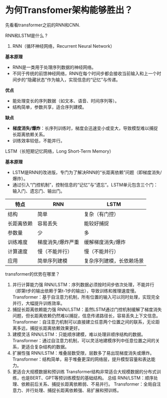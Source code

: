 # 为何Transfomer架构能够胜出？



先看看transformer之前的RNN和CNN. 



RNN和LSTM是什么 ? 

1. RNN（循环神经网络，Recurrent Neural Network）

**基本原理**

- RNN是一类用于处理序列数据的神经网络。
- 不同于传统的前馈神经网络，RNN在每个时间步都会接收当前输入和上一个时间步的“隐藏状态”作为输入，实现信息的“记忆”与传递。

**优点**

- 能处理变长的序列数据（如文本、语音、时间序列等）。
- 结构简单，参数共享，适合序列建模。

**缺点**

- **梯度消失/爆炸**：长序列训练时，梯度会迅速变小或变大，导致模型难以捕捉长距离依赖关系。
- 训练效率较低，不能并行。

LSTM（长短期记忆网络，Long Short-Term Memory）

**基本原理**

- LSTM是RNN的改进版，专门为了解决RNN的“长距离依赖”问题（即梯度消失/爆炸）。
- 通过引入“门控机制”，控制信息的“记忆”与“遗忘”。LSTM单元包含三个门：输入门、遗忘门、输出门。

| 特点       | RNN               | LSTM                     |
| ---------- | ----------------- | ------------------------ |
| 结构       | 简单              | 复杂（有门控）           |
| 长距离依赖 | 容易丢失          | 能较好捕捉               |
| 参数量     | 少                | 多                       |
| 训练难度   | 梯度消失/爆炸严重 | 缓解梯度消失/爆炸        |
| 计算速度   | 慢（不能并行）    | 慢（不能并行）           |
| 应用       | 简单序列建模      | 复杂序列建模，长依赖场景 |



transformer的优势在哪里？  

1. 并行计算能力强
RNN/LSTM：序列数据必须按时间步依次处理，不能并行（即第t步的输出依赖于第t-1步的输出），导致训练和推理速度慢。
Transformer：基于自注意力机制，所有位置的输入可以同时处理，实现完全并行，大幅提升训练效率。
2. 捕捉长距离依赖能力强
RNN/LSTM：虽然LSTM通过门控机制缓解了梯度消失问题，但长距离依赖仍然难以捕捉，信息传递路径长，容易丢失上下文信息。
Transformer：自注意力机制可以直接建立任意两个位置之间的联系，无论距离多远，捕捉长距离依赖效果更好。
3. 建模灵活
RNN/LSTM：只能顺序建模，难以处理非顺序结构的数据。
Transformer：通过自注意力机制，可以灵活地建模序列中任意位置之间的关系，更适合复杂结构的数据。
4. 扩展性强
RNN/LSTM：堆叠层数受限，层数多了易出现梯度消失或爆炸。
Transformer：结构简单，易于堆叠更深的网络层，提升模型容量和表达能力。
5. 更适合大规模数据和预训练
Transformer结构非常适合大规模数据的分布式训练，也是BERT、GPT等预训练模型的基础结构。
总结
RNN/LSTM：顺序处理、依赖前后关系、捕捉长距离依赖弱、不易并行。
Transformer：全局自注意力、并行处理、捕捉长距离依赖强、易扩展和预训练。




